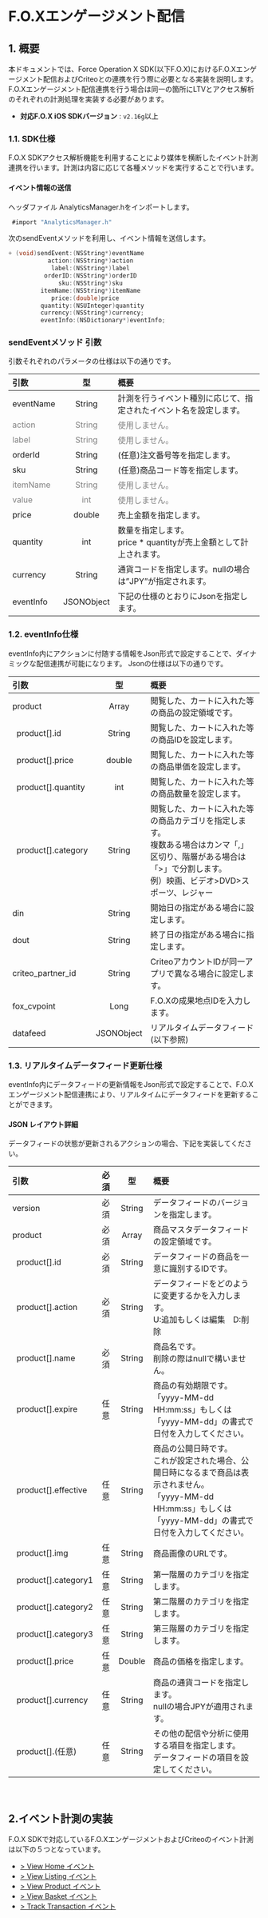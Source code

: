 # F.O.Xエンゲージメント配信

## 1. 概要
本ドキュメントでは、Force Operation X SDK(以下F.O.X)におけるF.O.Xエンゲージメント配信およびCriteoとの連携を行う際に必要となる実装を説明します。F.O.Xエンゲージメント配信連携を行う場合は同一の箇所にLTVとアクセス解析のそれぞれの計測処理を実装する必要があります。

* **対応F.O.X iOS SDKバージョン** : `v2.16g`以上

### 1.1.	SDK仕様
F.O.X SDKアクセス解析機能を利用することにより媒体を横断したイベント計測連携を行います。計測は内容に応じて各種メソッドを実行することで行います。

#### イベント情報の送信

ヘッダファイル AnalyticsManager.hをインポートします。
```objective-c
 #import "AnalyticsManager.h"
```

次のsendEventメソッドを利用し、イベント情報を送信します。
```objective-c
+ (void)sendEvent:(NSString*)eventName
           action:(NSString*)action
            label:(NSString*)label
          orderID:(NSString*)orderID
              sku:(NSString*)sku
         itemName:(NSString*)itemName
            price:(double)price
         quantity:(NSUInteger)quantity
         currency:(NSString*)currency;
         eventInfo:(NSDictionary*)eventInfo;
```

### sendEventメソッド 引数

引数それぞれのパラメータの仕様は以下の通りです。

| 引数 | 型 | 概要 |
|:----------|:-----------:|:------------|
|eventName|String|計測を行うイベント種別に応じて、指定されたイベント名を設定します。|
|<span style="color:grey">action|<span style="color:grey">String|<span style="color:grey">使用しません。|
|<span style="color:grey">label	|<span style="color:grey">String|<span style="color:grey">使用しません。||orderId|String|(任意)注⽂番号等を指定します。||sku	|String|(任意)商品コード等を指定します。||<span style="color:grey">itemName|<span style="color:grey">String|<span style="color:grey">使用しません。||<span style="color:grey">value	|<span style="color:grey">int|<span style="color:grey">使用しません。||price|double|	売上金額を指定します。||quantity|int|	数量を指定します。<br>price * quantityが売上金額として計上されます。||currency|String|通貨コードを指定します。nullの場合は”JPY”が指定されます。||eventInfo|JSONObject|下記の仕様のとおりにJsonを指定します。|

### 1.2. eventInfo仕様
eventInfo内にアクションに付随する情報をJson形式で設定することで、ダイナミックな配信連携が可能になります。
Jsonの仕様は以下の通りです。

| 引数 | 型 | 概要 |
|:----------|:-----------:|:------------|
|product|Array|閲覧した、カートに入れた等の商品の設定領域です。|
|&nbsp;&nbsp;product[].id|String|閲覧した、カートに入れた等の商品IDを設定します。|
|&nbsp;&nbsp;product[].price|double|閲覧した、カートに入れた等の商品単価を設定します。|
|&nbsp;&nbsp;product[].quantity|int|閲覧した、カートに入れた等の商品数量を設定します。|
|&nbsp;&nbsp;product[].category|String|閲覧した、カートに入れた等の商品カテゴリを指定します。<br>複数ある場合はカンマ「,」区切り、階層がある場合は「>」で分割します。<br>例）映画、ビデオ>DVD>スポーツ、レジャー|
|din|String|開始日の指定がある場合に設定します。|
|dout|String|終了日の指定がある場合に指定します。|
|criteo_partner_id|String|CriteoアカウントIDが同一アプリで異なる場合に設定します。|
|fox_cvpoint|Long|F.O.Xの成果地点IDを入力します。|
|datafeed|JSONObject|リアルタイムデータフィード (以下参照)|

### 1.3. リアルタイムデータフィード更新仕様
eventInfo内にデータフィードの更新情報をJson形式で設定することで、F.O.Xエンゲージメント配信連携により、リアルタイムにデータフィードを更新することができます。

#### JSON レイアウト詳細

データフィードの状態が更新されるアクションの場合、下記を実装してください。

| 引数 |必須|型 | 概要 |
|:----------|:-------:|:----:|:------------|
|version|必須|String|データフィードのバージョンを指定します。|
|product|必須|Array|商品マスタデータフィードの設定領域です。|
|&nbsp;&nbsp;product[].id|必須|String|データフィードの商品を一意に識別するIDです。|
|&nbsp;&nbsp;product[].action|必須|String|データフィードをどのように変更するかを入力します。<br>U:追加もしくは編集　D:削除|
|&nbsp;&nbsp;product[].name|必須|String|商品名です。<br>削除の際はnullで構いません。|
|&nbsp;&nbsp;product[].expire|任意|String|商品の有効期限です。<br>「yyyy-MM-dd HH:mm:ss」もしくは「yyyy-MM-dd」の書式で日付を入力してください。|
|&nbsp;&nbsp;product[].effective|任意|String|商品の公開日時です。<br>これが設定された場合、公開日時になるまで商品は表示されません。<br>「yyyy-MM-dd HH:mm:ss」もしくは「yyyy-MM-dd」の書式で日付を入力してください。|
|&nbsp;&nbsp;product[].img|任意|String|商品画像のURLです。|
|&nbsp;&nbsp;product[].category1|任意|String|第一階層のカテゴリを指定します。|
|&nbsp;&nbsp;product[].category2|任意|String|第二階層のカテゴリを指定します。|
|&nbsp;&nbsp;product[].category3|任意|String|第三階層のカテゴリを指定します。|
|&nbsp;&nbsp;product[].price|任意|Double|商品の価格を指定します。|
|&nbsp;&nbsp;product[].currency|任意|String|商品の通貨コードを指定します。<br>nullの場合JPYが適用されます。|
|&nbsp;&nbsp;product[].(任意)|任意|String|その他の配信や分析に使用する項目を指定します。<br>データフィードの項目を設定してください。|

　　　
## 2.イベント計測の実装
F.O.X SDKで対応しているF.O.XエンゲージメントおよびCriteoのイベント計測は以下の５つとなっています。

* [> View Home イベント](./ViewHomeEvent.md)
* [> View Listing イベント](./ViewListingEvent.md)
* [> View Product イベント](./ViewProductEvent.md)
* [> View Basket イベント](./ViewBasketEvent.md)
* [> Track Transaction イベント](./ViewTransactionEvent.md)
　　
